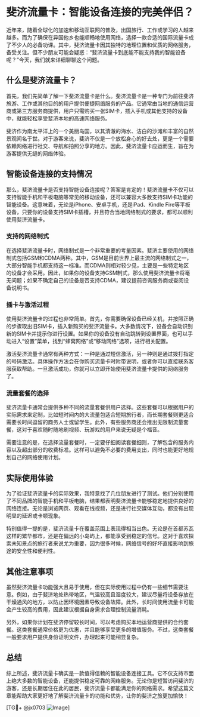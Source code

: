 # 斐济流量卡：智能设备连接的完美伴侣？

近年来，随着全球化的加速和移动互联网的普及，出国旅行、工作或学习的人越来越多。而为了确保在异国他乡也能顺畅地使用网络，选择一款合适的国际流量卡成了不少人的必备功课。其中，斐济流量卡因其独特的地理位置和优质的网络服务，备受关注。但不少朋友可能会疑惑：“斐济流量卡到底能不能支持我的智能设备呢？”今天，我们就来详细聊聊这个问题。

## 什么是斐济流量卡？

首先，我们先简单了解一下斐济流量卡是什么。斐济流量卡是一种专门为前往斐济旅游、工作或其他目的的用户提供便捷网络服务的产品。它通常由当地的通信运营商或第三方服务商提供，用户只需购买一张SIM卡，插入手机或其他支持的设备中，就能轻松享受斐济本地的高速网络服务。

斐济作为南太平洋上的一个美丽岛国，以其清澈的海水、洁白的沙滩和丰富的自然景观闻名于世。对于游客来说，斐济不仅是一个放松身心的好去处，更是一个需要依赖网络进行社交、导航和拍照分享的地方。因此，斐济流量卡应运而生，旨在为游客提供无缝的网络体验。

## 智能设备连接的支持情况

那么，斐济流量卡是否支持智能设备连接呢？答案是肯定的！斐济流量卡不仅可以支持智能手机和平板电脑等常见的移动设备，还可以兼容大多数支持SIM卡功能的智能设备。这意味着，无论是iPhone、安卓手机，还是iPad、Kindle Fire等平板设备，只要你的设备支持SIM卡插槽，并且符合当地网络制式的要求，都可以顺利使用斐济流量卡。

### 支持的网络制式

在选择斐济流量卡时，网络制式是一个非常重要的考量因素。斐济主要使用的网络制式包括GSM和CDMA两种。其中，GSM是目前世界上最主流的网络制式之一，大部分智能手机都支持这一标准。而CDMA则相对较少见，主要是一些特定地区的设备才会采用。因此，如果你的设备支持GSM制式，那么使用斐济流量卡将毫无问题；如果不确定自己的设备是否支持CDMA，建议提前咨询服务商或查阅设备说明书。

### 插卡与激活过程

使用斐济流量卡的过程也非常简单。首先，你需要确保设备已经关机，并按照正确的步骤取出旧SIM卡，插入新购买的斐济流量卡。大多数情况下，设备会自动识别新的SIM卡并提示你进行设置。如果你的设备没有自动跳转到设置界面，也可以手动进入“设置”菜单，找到“蜂窝网络”或“移动网络”选项，进行相关配置。

激活斐济流量卡通常有两种方式：一种是通过短信激活，另一种则是通过拨打指定的号码激活。具体操作方法会在你购买流量卡时附带说明，或者你可以直接联系客服获取帮助。一旦激活成功，你就可以立即开始使用斐济流量卡提供的网络服务了。

### 流量套餐的选择

斐济流量卡通常会提供多种不同的流量套餐供用户选择。这些套餐可以根据用户的实际需求来定制，比如短时间内的大流量包适合短期旅行者，而长期套餐则更适合需要长时间逗留的商务人士或留学生。此外，有些服务商还会推出无限制流量套餐，这对于喜欢随时随地刷视频、玩游戏的用户来说无疑是个福音。

需要注意的是，在选择流量套餐时，一定要仔细阅读套餐细则，了解包含的服务内容以及超出部分的收费标准。这样可以避免不必要的费用支出，同时也能更好地规划自己的网络使用计划。

## 实际使用体验

为了验证斐济流量卡的实际效果，我特意找了几位朋友进行了测试。他们分别使用了不同品牌的智能手机和平板电脑，结果都表明斐济流量卡能够稳定地提供良好的网络连接。无论是浏览网页、观看在线视频，还是进行社交媒体互动，都没有出现明显的延迟或卡顿现象。

特别值得一提的是，斐济流量卡在覆盖范围上表现得相当出色。无论是在首都苏瓦这样的繁华都市，还是在偏远的小岛屿上，都能享受到稳定的信号。这对于喜欢探索未知景点的旅行者来说尤为重要，因为很多时候，网络信号的好坏直接影响到旅途的安全性和便利性。

## 其他注意事项

虽然斐济流量卡功能强大且易于使用，但在实际使用过程中仍有一些细节需要注意。例如，由于斐济地处热带地区，气温较高且湿度较大，建议尽量将设备存放在干燥通风的地方，以防止因环境因素导致设备故障。此外，长时间使用流量卡可能会产生较高的费用，因此建议根据自身需求合理控制流量消耗。

另外，如果你计划在斐济停留较长时间，可以考虑购买本地运营商提供的合约套餐。这类套餐通常价格更为优惠，并且能够享受更多的增值服务。不过，这类套餐一般要求用户提供身份证明文件，办理起来可能稍显复杂。

## 总结

综上所述，斐济流量卡确实是一款值得信赖的智能设备连接工具。它不仅支持市面上绝大多数的智能设备，还能提供稳定可靠的网络服务。无论你是短暂访问斐济的游客，还是长期居住在此的居民，斐济流量卡都能满足你的网络需求。希望这篇文章能帮助大家更好地了解斐济流量卡的功能和优势，让你的斐济之旅更加愉快！

[TG💪+ @jx0703 ![Image](https://github.com/user-attachments/assets/dbca1d08-cadb-493c-b0ec-ad6f7a83f270)]